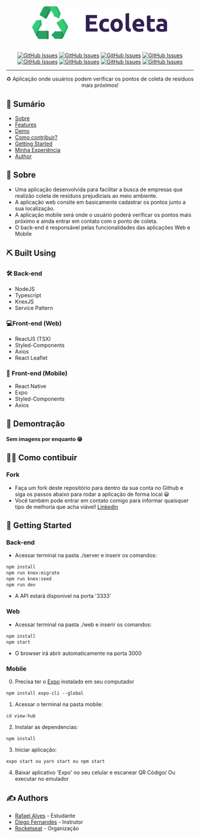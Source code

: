 
<h1 align="center"> 

  ![Ecoleta](./web/src/assets/logo.svg)
</h1>

<div align="center">

[![GitHub Issues](https://img.shields.io/badge/build-25%-red)](https://github.com/kylelobo/The-Documentation-Compendium/issues)
[![GitHub Issues](https://img.shields.io/badge/Rocketseat-%20community-blueviolet)](https://github.com/kylelobo/The-Documentation-Compendium/issues)
[![GitHub Issues](https://img.shields.io/badge/back--end-node.JS-brightgreen)](https://github.com/kylelobo/The-Documentation-Compendium/issues)
[![GitHub Issues](https://img.shields.io/npm/types/typescript?style=plastic)](https://github.com/kylelobo/The-Documentation-Compendium/issues)
[![GitHub Issues](https://img.shields.io/badge/web-ReactJS-brightgreen)](https://github.com/kylelobo/The-Documentation-Compendium/issues)
[![GitHub Issues](https://img.shields.io/badge/mobile-React--Native-brightgreen)](https://github.com/kylelobo/The-Documentation-Compendium/issues)
[![GitHub Issues](https://img.shields.io/github/forks/alvesrafa/Eco-leta?style=social)](https://github.com/kylelobo/The-Documentation-Compendium/issues)
[![GitHub Issues](https://img.shields.io/badge/raufa-%20author-brightgreen)](https://github.com/kylelobo/The-Documentation-Compendium/issues)

</div>

---

<p align="center"> ♻️ Aplicação onde usuários podem verificar os pontos de coleta de resíduos mais próximos!
    <br> 
</p>

## 📝 Sumário

- [Sobre](#about)
- [Features](#built_using)
- [Demo](#demo)
- [Como contribuir?](#contributing)
- [Getting Started](#getting_started)
- [Minha Experiência](#)
- [Author](#authors)


## 🧐 Sobre <a name = "about"></a>

- Uma aplicação desenvolvida para facilitar a busca de empresas que realizão coleta de resíduos prejudiciais ao meio ambiente. <br>
- A aplicação web consite em basicamente cadastrar os pontos junto a sua localização.<br>
- A aplicação mobile será onde o usuário poderá verificar os pontos mais próximo e ainda entrar em contato com o ponto de coleta.<br>
- O back-end é responsável pelas funcionalidades das aplicações Web e Mobile

## ⛏️ Built Using <a name = "built_using"></a>

### 🛠 Back-end 
- NodeJS
- Typescript
- KnexJS
- Service Pattern
### 💻Front-end (Web) 
- ReactJS (TSX)
- Styled-Components
- Axios
- React Leaflet
### 📱 Front-end (Mobile) 
- React Native
- Expo
- Styled-Components
- Axios



## 🎥 Demontração <a name = "demo"></a>

#### Sem imagens por enquanto 😁

## 🙌🏾 Como contibuir <a name = "contributing"></a>
### Fork
  - Faça um fork deste repositório para dentro da sua conta no Github e siga os passos abaixo para rodar a aplicação de forma local 😀
  - Você também pode entrar em contato comigo para informar quaisquer tipo de melhoria que acha viável! [Linkedin](https://www.linkedin.com/in/alvrafael/)

## 🏁 Getting Started <a name = "getting_started"></a>

### Back-end
- Acessar terminal na pasta ./server e inserir os comandos:
```
npm install
npm run knex:migrate
npm run knex:seed
npm run dev
```
- A API estará disponivel na porta '3333'


### Web
- Acessar terminal na pasta ./web e inserir os comandos:
```
npm install
npm start
```
- O browser irá abrir automaticamente na porta 3000

### Mobile
0. Precisa ter o [Expo](https://expo.io/learn) instalado em seu computador
```
npm install expo-cli --global
```

1. Acessar o terminal na pasta mobile:
```
cd view-hub
```

2. Instalar as dependencias:
```
npm install
```

3. Iniciar aplicação:
```
expo start ou yarn start ou npm start 
```

4. Baixar aplicativo 'Expo' no seu celular e escanear QR Código/ Ou executar no emulador

## ✍️ Authors <a name = "authors"></a>

- [Rafael Alves](https://github.com/alvesrafa) - Estudante
- [Diego Fernandes](https://github.com/diego3g) - Instrutor
- [Rocketseat](https://github.com/Rocketseat) - Organização
